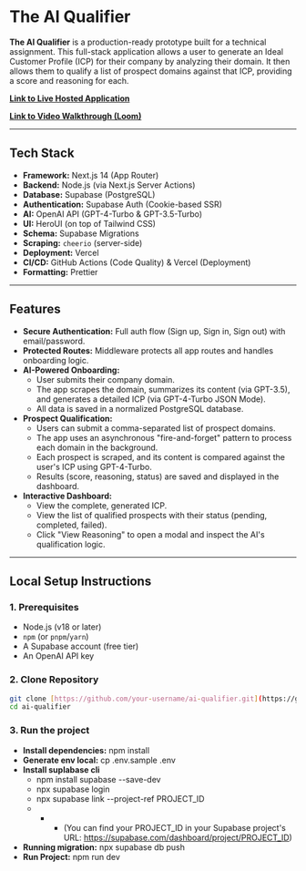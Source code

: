 # The AI Qualifier

**The AI Qualifier** is a production-ready prototype built for a technical assignment. This full-stack application allows a user to generate an Ideal Customer Profile (ICP) for their company by analyzing their domain. It then allows them to qualify a list of prospect domains against that ICP, providing a score and reasoning for each.

**[Link to Live Hosted Application](https://cloud-employee-ta.vercel.app/)**

**[Link to Video Walkthrough (Loom)](https://www.loom.com/...)**

---

## Tech Stack

- **Framework:** Next.js 14 (App Router)
- **Backend:** Node.js (via Next.js Server Actions)
- **Database:** Supabase (PostgreSQL)
- **Authentication:** Supabase Auth (Cookie-based SSR)
- **AI:** OpenAI API (GPT-4-Turbo & GPT-3.5-Turbo)
- **UI:** HeroUI (on top of Tailwind CSS)
- **Schema:** Supabase Migrations
- **Scraping:** `cheerio` (server-side)
- **Deployment:** Vercel
- **CI/CD:** GitHub Actions (Code Quality) & Vercel (Deployment)
- **Formatting:** Prettier

---

## Features

- **Secure Authentication:** Full auth flow (Sign up, Sign in, Sign out) with email/password.
- **Protected Routes:** Middleware protects all app routes and handles onboarding logic.
- **AI-Powered Onboarding:**
  - User submits their company domain.
  - The app scrapes the domain, summarizes its content (via GPT-3.5), and generates a detailed ICP (via GPT-4-Turbo JSON Mode).
  - All data is saved in a normalized PostgreSQL database.
- **Prospect Qualification:**
  - Users can submit a comma-separated list of prospect domains.
  - The app uses an asynchronous "fire-and-forget" pattern to process each domain in the background.
  - Each prospect is scraped, and its content is compared against the user's ICP using GPT-4-Turbo.
  - Results (score, reasoning, status) are saved and displayed in the dashboard.
- **Interactive Dashboard:**
  - View the complete, generated ICP.
  - View the list of qualified prospects with their status (pending, completed, failed).
  - Click "View Reasoning" to open a modal and inspect the AI's qualification logic.

---

## Local Setup Instructions

### 1. Prerequisites

- Node.js (v18 or later)
- `npm` (or `pnpm`/`yarn`)
- A Supabase account (free tier)
- An OpenAI API key

### 2. Clone Repository

```bash
git clone [https://github.com/your-username/ai-qualifier.git](https://github.com/your-username/ai-qualifier.git)
cd ai-qualifier
```

### 3. Run the project

- **Install dependencies:** npm install
- **Generate env local:** cp .env.sample .env
- **Install suplabase cli**
  - npm install supabase --save-dev
  - npx supabase login
  - npx supabase link --project-ref PROJECT_ID
  - - - (You can find your PROJECT_ID in your Supabase project's URL: https://supabase.com/dashboard/project/PROJECT_ID)
- **Running migration:** npx supabase db push
- **Run Project:** npm run dev
